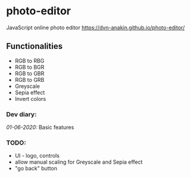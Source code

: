 # photo-editor
JavaScript online photo editor
https://dvn-anakin.github.io/photo-editor/

## Functionalities
- RGB to RBG
- RGB to BGR
- RGB to GBR
- RGB to GRB
- Greyscale
- Sepia effect
- Invert colors


### Dev diary:
*01-06-2020:* Basic features

### TODO:
- UI - logo, controls
- allow manual scaling for Greyscale and Sepia effect
- "go back" button
